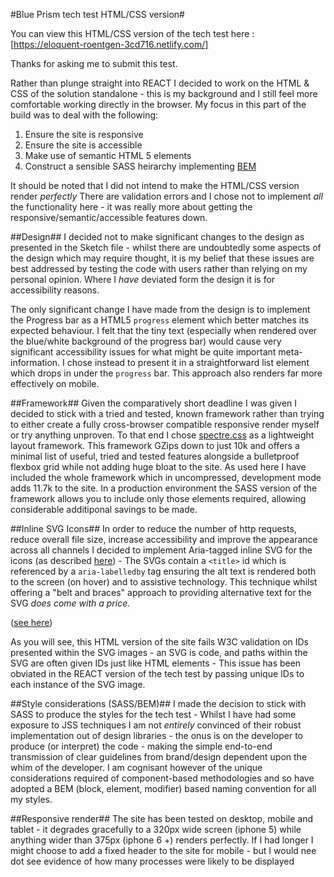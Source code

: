 #Blue Prism tech test HTML/CSS version#

You can view this HTML/CSS version of the tech test here : [https://eloquent-roentgen-3cd716.netlify.com/]

Thanks for asking me to submit this test. 

Rather than plunge straight into REACT I decided to work on the HTML & CSS of the solution standalone - this is my background and I still feel more comfortable working directly in the browser. My focus in this part of the build was to deal with the following: 

1. Ensure the site is responsive
2. Ensure the site is accessible
3. Make use of semantic HTML 5 elements
4. Construct a sensible SASS heirarchy implementing [BEM](https://getbem) 

It should be noted that I did not intend to make the HTML/CSS version render *_perfectly_* There are validation errors and I chose not to implement *all* the functionality here - it was really more about getting the responsive/semantic/accessible features down.

##Design##
I decided not to make significant changes to the design as presented in the Sketch file - whilst there are undoubtedly some aspects of the design which may require thought, it is my belief that these issues are best addressed by testing the code with users rather than relying on my personal opinion. Where I *have* deviated form the design it is for accessibility reasons.

The only significant change I have made from the design is to implement the Progress bar as a HTML5 `progress` element which better matches its expected behaviour. I felt that the tiny text (especially when rendered over the blue/white background of the progress bar) would cause very significant accessibility issues for what might be quite important meta-information. I chose instead to present it in a straightforward list element which drops in under the `progress` bar. This approach also renders far more effectively on mobile.

##Framework##
Given the comparatively short deadline I was given I decided to stick with a tried and tested, known framework rather than trying to either create a fully cross-browser compatible responsive render myself or try anything unproven. To that end I chose [spectre.css](https://picturepan2.github.io/spectre/) as a lightweight layout framework. This framework GZips down to just 10k and offers a minimal list of useful, tried and tested features alongside a bulletproof flexbox grid while not adding huge bloat to the site. As used here I have included the whole framework which in uncompressed, development mode adds 11.7k to the site. In a production environment the SASS version of the framework allows you to include only those elements required, allowing considerable additiponal savings to be made.

##Inline SVG Icons##
In order to reduce the number of http requests, reduce overall file size, increase accessibility and improve the appearance across all channels I decided to implement Aria-tagged inline SVG for the icons (as described [here](https://www.24a11y.com/2018/accessible-svg-icons-with-inline-sprites/)) - The SVGs contain a `<title>` id which is referenced by a `aria-labelledby` tag ensuring the alt text is rendered both to the screen (on hover) and to assistive technology. This technique whilst offering a "belt and braces" approach to providing alternative text for the SVG *does come with a price*. 

([see here](https://css-tricks.com/youre-inlining-svg-icons-deal-unique-titles-ids/))

As you will see, this HTML version of the site fails W3C validation on IDs presented within the SVG images - an SVG is code, and paths within the SVG are often given IDs just like HTML elements - This issue has been obviated in the REACT version of the tech test by passing unique IDs to each instance of the SVG image.

##Style considerations (SASS/BEM)##
I made the decision to stick with SASS to produce the styles for the tech test - Whilst I have had some exposure to JSS techniques I am not *entirely* convinced of their robust implementation out of design libraries - the onus is on the developer to produce (or interpret) the code - making the simple end-to-end transmission of clear guidelines from brand/design dependent upon the whim of the developer. I am cognisant however of the unique considerations required of component-based methodologies and so have adopted a BEM (block, element, modifier) based naming convention for all my styles.

##Responsive render##
The site has been tested on desktop, mobile and tablet - it degrades gracefully to a 320px wide screen (iphone 5) while anything wider than 375px (iphone 6 +) renders perfectly. If I had longer I might choose to add a fixed header to the site for mobile - but I would nee dot see evidence of how many processes were likely to be displayed 
